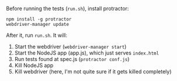 Before running the tests (`run.sh`), install protractor:
```
npm install -g protractor
webdriver-manager update
```
After it, run `run.sh`. It will:
1. Start the webdriver (`webdriver-manager start`)
2. Start the NodeJS app (app.js), which just serves `index.html`
3. Run tests found at spec.js (`protractor conf.js`)
4. Kill NodeJS app
5. Kill webdriver (here, I'm not quite sure if it gets killed completely)
